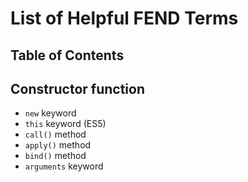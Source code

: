 # List of Helpful FEND Terms

## Table of Contents


## Constructor function
- `new` keyword
- `this` keyword (ES5)
- `call()` method
- `apply()` method
- `bind()` method
- `arguments` keyword

